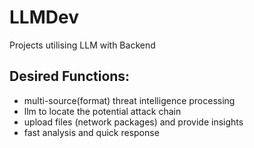 # LLMDev
Projects utilising LLM with Backend 

## Desired Functions:
- multi-source(format) threat intelligence processing
- llm to locate the potential attack chain
- upload files (network packages) and provide insights
- fast analysis and quick response
